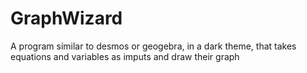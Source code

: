# GraphWizard

A program similar to desmos or geogebra, in a dark theme, that takes equations and variables as imputs and draw their graph
